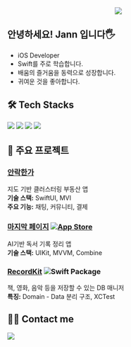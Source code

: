 <div align="center">
    <img src="https://capsule-render.vercel.app/api?type=waving&color=0:b9efbe,100:f7b602&height=180&text=Jann's%20Github&animation=&fontColor=404b48&fontSize=60" />
</div>

## 안녕하세요! Jann 입니다🖐️

- iOS Developer
- Swift를 주로 학습합니다.
- 배움의 즐거움을 동력으로 성장합니다.
- 귀여운 것을 좋아합니다.

## 🛠️ Tech Stacks

<img src="https://img.shields.io/badge/Swift-F05138?style=flat&logo=Swift&logoColor=white"> <img src="https://img.shields.io/badge/Github-181717?style=flat&logo=Github&logoColor=white"> <img src="https://img.shields.io/badge/Git-F05032?style=flat&logo=Git&logoColor=white"> <img src="https://img.shields.io/badge/Matlab-0076a8?style=flat&logo=Matlab&logoColor=white">

## 📱 주요 프로젝트

### [안락한가](https://github.com/jannchoi/Anlaka)
지도 기반 클러스터링 부동산 앱  
**기술 스택:** SwiftUI, MVI  
**주요 기능:** 채팅, 커뮤니티, 결제

### [마지막 페이지](https://github.com/jannchoi/LastPage) [![App Store](https://img.shields.io/badge/App_Store-0D96F6?style=flat&logo=app-store&logoColor=white)](https://apps.apple.com/kr/app/%EB%A7%88%EC%A7%80%EB%A7%89-%ED%8E%98%EC%9D%B4%EC%A7%80/id6744329068)
AI기반 독서 기록 정리 앱  
**기술 스택:** UIKit, MVVM, Combine

### [RecordKit](https://github.com/jannchoi/RecordKit.git) ![Swift Package](https://img.shields.io/badge/Swift_Package-FA7343?style=flat&logo=swift&logoColor=white)
책, 영화, 음악 등을 저장할 수 있는 DB 매니저  
**특징:** Domain - Data 분리 구조, XCTest

## 🧑‍💻 Contact me

<a href="https://jannee.tistory.com/"><img src="https://img.shields.io/badge/Tistory-000000?style=flat&logo=Tistory&logoColor=white"></a>
